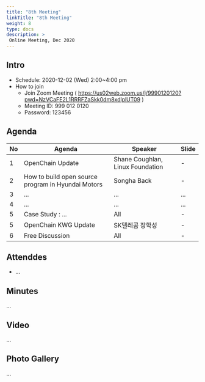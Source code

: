 ```yaml
---
title: "8th Meeting"
linkTitle: "8th Meeting"
weight: 8
type: docs
description: >
 Online Meeting, Dec 2020
---
```

<!-- <img src="OpenChain-KWG-7th-1.png" width="90%"> -->

## Intro

* Schedule: 2020-12-02 (Wed) 2:00~4:00 pm
* How to join
  - Join Zoom Meeting ( https://us02web.zoom.us/j/9990120120?pwd=NzVCaFE2L1RRRFZaSkk0dm8xdlplUT09 )
  - Meeting ID: 999 012 0120
  - Password: 123456

## Agenda

| No | Agenda           | Speaker | Slide |
|----|-----------------|------|------|
| 1  | OpenChain Update  | 	Shane Coughlan, Linux Foundation | - |
| 2  | How to build open source program in Hyundai Motors | Songha Back |  - | 
| 3  | ... | ... | ... | 
| 4  | ... | ... | ... | 
| 5  | Case Study : ... | All | - |
| 5  | OpenChain KWG Update | SK텔레콤 장학성 | -|
| 6  | Free Discussion | All | - |

## Attenddes
* ...


## Minutes
...



## Video
...


## Photo Gallery
...
